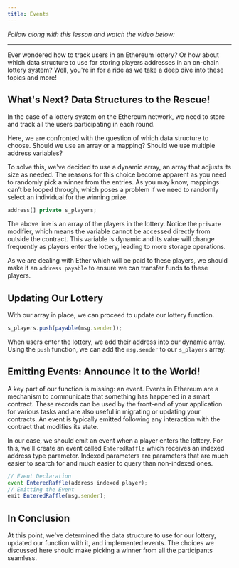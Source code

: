 ```yaml
---
title: Events
---
```


_Follow along with this lesson and watch the video below:_



---

Ever wondered how to track users in an Ethereum lottery? Or how about which data structure to use for storing players addresses in an on-chain lottery system? Well, you're in for a ride as we take a deep dive into these topics and more!

## What's Next? Data Structures to the Rescue!

In the case of a lottery system on the Ethereum network, we need to store and track all the users participating in each round.

Here, we are confronted with the question of which data structure to choose. Should we use an array or a mapping? Should we use multiple address variables?

To solve this, we've decided to use a dynamic array, an array that adjusts its size as needed. The reasons for this choice become apparent as you need to randomly pick a winner from the entries. As you may know, mappings can’t be looped through, which poses a problem if we need to randomly select an individual for the winning prize.

```js
address[] private s_players;
```

The above line is an array of the players in the lottery. Notice the `private` modifier, which means the variable cannot be accessed directly from outside the contract. This variable is dynamic and its value will change frequently as players enter the lottery, leading to more storage operations.

As we are dealing with Ether which will be paid to these players, we should make it an `address payable` to ensure we can transfer funds to these players.

## Updating Our Lottery

With our array in place, we can proceed to update our lottery function.

```js
s_players.push(payable(msg.sender));
```

When users enter the lottery, we add their address into our dynamic array. Using the `push` function, we can add the `msg.sender` to our `s_players` array.

## Emitting Events: Announce It to the World!

A key part of our function is missing: an event. Events in Ethereum are a mechanism to communicate that something has happened in a smart contract. These records can be used by the front-end of your application for various tasks and are also useful in migrating or updating your contracts. An event is typically emitted following any interaction with the contract that modifies its state.

In our case, we should emit an event when a player enters the lottery. For this, we'll create an event called `EnteredRaffle` which receives an indexed address type parameter. Indexed parameters are parameters that are much easier to search for and much easier to query than non-indexed ones.

```js
// Event Declaration
event EnteredRaffle(address indexed player);
// Emitting the Event
emit EnteredRaffle(msg.sender);
```

## In Conclusion

At this point, we've determined the data structure to use for our lottery, updated our function with it, and implemented events. The choices we discussed here should make picking a winner from all the participants seamless.
